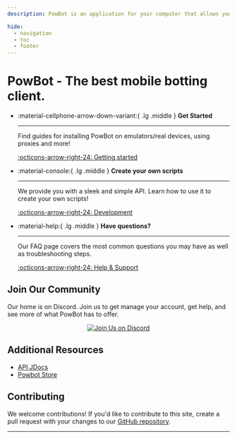 ```yaml
---
description: PowBot is an application for your computer that allows you to automate a wide range of tasks in OSRS.

hide:
  - navigation
  - toc
  - footer
---
```


# PowBot - The best mobile botting client.




<div class="grid cards" markdown>

-   :material-cellphone-arrow-down-variant:{ .lg .middle } __Get Started__

    ---

    Find guides for installing PowBot on emulators/real devices, using proxies and more!

    [:octicons-arrow-right-24: Getting started](Getting_Started/)

-   :material-console:{ .lg .middle } __Create your own scripts__

    ---

    We provide you with a sleek and simple API. Learn how to use it to create your own scripts!

    [:octicons-arrow-right-24: Development](Development/SettingUpDevelopmentEnv.md)

-   :material-help:{ .lg .middle } __Have questions?__

    ---

    Our FAQ page covers the most common questions you may have as well as troubleshooting steps.

    [:octicons-arrow-right-24: Help & Support](Help_And_Support/temp.md)

</div>


## Join Our Community

Our home is on Discord. Join us to get manage your account, get help, and see more of what PowBot has to offer.

<div style="text-align: center;">
    <a href="https://discord.gg/Y8TGmMh47r">
        <img src="https://img.shields.io/discord/341014842745815054?label=Join%20Us%20on%20Discord&style=for-the-badge&logo=discord&color=7289DA" alt="Join Us on Discord">
    </a>
</div>

## Additional Resources

- [API JDocs](https://docs.powbot.org/jdocs)
- [Powbot Store](https://powbot.store/)

## Contributing

We welcome contributions! If you'd like to contribute to this site, create a pull request with your changes to
our [GitHub repository](https://github.com/powbot/docs).

---

